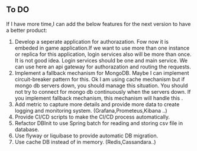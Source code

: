 ## To DO

If I have more time,I can add the below features for the next version to have a better product:


1) Develop a seperate application for authorazation. Fow now it is embeded in game application.If we want to use more than one instance or replica for this application, login services also will be more than once. It is not good idea. Login services should be one and main service. We can use here an api gateway for authorazation and routing the requests.
2) Implement a  fallback mechanism for MongoDB. Maybe I can implement circuit-breaker pattern for this. Ok I am using cache mechanism but if mongo db servers down, you should manage this situation. You should not try to connect for mongo db continuously when the servers down. If you implement fallback mechanism, this mechanism will handle this .
3) Add metric to capture more details and provide more data to create logging and monitoring system. (Grafana,Prometeus,Kibana ..)
4) Provide CI/CD scripts to make the CI/CD process automatically.
5) Refactor DBInit to use Spring batch for reading and storing csv file in database.
6) Use flyway or liquibase to provide automatic DB migration.
7) Use cache DB instead of in memory. (Redis,Cassandara..)
